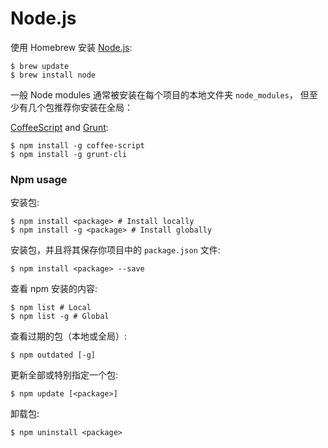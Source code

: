 # Node.js

使用 Homebrew 安装 [Node.js](http://nodejs.org/):

    $ brew update
    $ brew install node

一般 Node modules 通常被安装在每个项目的本地文件夹 `node_modules`，
但至少有几个包推荐你安装在全局：

[CoffeeScript](http://coffeescript.org/) and [Grunt](http://gruntjs.com/):

    $ npm install -g coffee-script
    $ npm install -g grunt-cli

### Npm usage

安装包:

    $ npm install <package> # Install locally
    $ npm install -g <package> # Install globally

安装包，并且将其保存你项目中的 `package.json` 文件:

    $ npm install <package> --save

查看 npm 安装的内容:

    $ npm list # Local
    $ npm list -g # Global

查看过期的包（本地或全局）:

    $ npm outdated [-g]

更新全部或特别指定一个包:

    $ npm update [<package>]

卸载包:

    $ npm uninstall <package>
